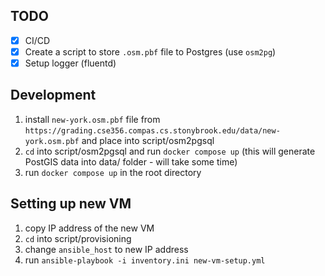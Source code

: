 ## TODO

- [x] CI/CD
- [x] Create a script to store `.osm.pbf` file to Postgres (use `osm2pg`)
- [x] Setup logger (fluentd) 

## Development

1. install `new-york.osm.pbf` file from `https://grading.cse356.compas.cs.stonybrook.edu/data/new-york.osm.pbf` and place into script/osm2pgsql
2. `cd` into script/osm2pgsql and run `docker compose up` (this will generate PostGIS data into data/ folder - will take some time)
3. run `docker compose up` in the root directory

## Setting up new VM
1. copy IP address of the new VM
2. `cd` into script/provisioning
3. change `ansible_host` to new IP address
4. run `ansible-playbook -i inventory.ini new-vm-setup.yml` 